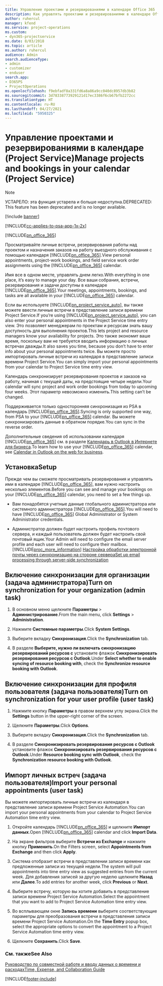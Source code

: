 ```yaml
---
title: Управление проектами и резервированиями в календаре Office 365
description: Как управлять проектами и резервированиями в календаре Office 365
author: ruhercul
manager: kfend
ms.service: project-operations
ms.custom:
- dyn365-projectservice
ms.date: 8/03/2018
ms.topic: article
ms.author: ruhercul
audience: Admin
search.audienceType:
- admin
- customizer
- enduser
search.app:
- D365PS
- ProjectOperations
ms.openlocfilehash: f9ebfadf8a331fd6a8a86a9cc040dc8957db3b82
ms.sourcegitcommit: 3d78338773929121d17ec3386f6cb67bfb2272cc
ms.translationtype: HT
ms.contentlocale: ru-RU
ms.lasthandoff: 04/27/2021
ms.locfileid: "5950325"
---
```

# <a name="manage-projects-and-bookings-in-your-calendar-project-service"></a><span data-ttu-id="df393-103">Управление проектами и резервированиями в календаре (Project Service)</span><span class="sxs-lookup"><span data-stu-id="df393-103">Manage projects and bookings in your calendar (Project Service)</span></span>

> [!Note]
> <span data-ttu-id="df393-104">УСТАРЕЛО: эта функция устарела и больше недоступна.</span><span class="sxs-lookup"><span data-stu-id="df393-104">DEPRECATED: This feature has been deprecated and is no longer available.</span></span>

[!include [banner](../includes/psa-now-project-operations.md)]

[!INCLUDE[cc-applies-to-psa-app-1x-2x](../includes/cc-applies-to-psa-app-1x-2x.md)]

[!INCLUDE[pn_office_365](../includes/pn-office-365.md)] 

<span data-ttu-id="df393-105">Просматривайте личные встречи, резервирования работы над проектом и назначения заказов на работу выездного обслуживания с помощью календаря [!INCLUDE[pn_office_365](../includes/pn-office-365.md)].</span><span class="sxs-lookup"><span data-stu-id="df393-105">View personal appointments, project-work bookings, and field service work order assignments using the [!INCLUDE[pn_office_365](../includes/pn-office-365.md)] calendar.</span></span>  
  
 <span data-ttu-id="df393-106">Имя все в одном месте, управлять днем легко.</span><span class="sxs-lookup"><span data-stu-id="df393-106">With everything in one place, it’s easy to manage your day.</span></span> <span data-ttu-id="df393-107">Все ваши собрания, встречи, резервирования и задачи доступны в календаре [!INCLUDE[pn_office_365](../includes/pn-office-365.md)].</span><span class="sxs-lookup"><span data-stu-id="df393-107">Your meetings, appointments, bookings, and tasks are all available in your [!INCLUDE[pn_office_365](../includes/pn-office-365.md)] calendar.</span></span>  
  
 <span data-ttu-id="df393-108">Если вы используете [!INCLUDE[pn_project_service_auto](../includes/pn-project-service-auto.md)], вы также можете ввести личные встречи в представление записи времени Project Service.</span><span class="sxs-lookup"><span data-stu-id="df393-108">If you’re using [!INCLUDE[pn_project_service_auto](../includes/pn-project-service-auto.md)], you can also enter your personal appointments in the Project Service time entry view.</span></span> <span data-ttu-id="df393-109">Это позволяет менеджерам по проектам и ресурсам знать вашу доступность для выполнения проектов.</span><span class="sxs-lookup"><span data-stu-id="df393-109">This lets project and resource managers know your availability for projects.</span></span> <span data-ttu-id="df393-110">Это также экономит ваше время, поскольку вам не требуется вводить информацию о личных встречах дважды.</span><span class="sxs-lookup"><span data-stu-id="df393-110">It also saves you time, because you don’t have to enter info about your personal appointments twice.</span></span> <span data-ttu-id="df393-111">Вы можете просто импортировать личные встречи из календаря в представление записи времени Project Service.</span><span class="sxs-lookup"><span data-stu-id="df393-111">You can simply import your personal appointments from your calendar to Project Service time entry view.</span></span>  
  
 <span data-ttu-id="df393-112">Календарь синхронизирует резервирования проектов и заказов на работу, начиная с текущей даты, на предстоящие четыре недели.</span><span class="sxs-lookup"><span data-stu-id="df393-112">Your calendar will sync project and work order bookings from today to upcoming four weeks.</span></span> <span data-ttu-id="df393-113">Этот параметр невозможно изменить.</span><span class="sxs-lookup"><span data-stu-id="df393-113">This setting can’t be changed.</span></span>  
  
 <span data-ttu-id="df393-114">Поддерживается только односторонняя синхронизация из PSA в календарь [!INCLUDE[pn_office_365](../includes/pn-office-365.md)].</span><span class="sxs-lookup"><span data-stu-id="df393-114">Syncing is only supported one way, from PSA to your [!INCLUDE[pn_office_365](../includes/pn-office-365.md)] calendar.</span></span> <span data-ttu-id="df393-115">Вы можете синхронизировать данные в обратном порядке.</span><span class="sxs-lookup"><span data-stu-id="df393-115">You can sync in the reverse order.</span></span> 
  
 <span data-ttu-id="df393-116">Дополнительные сведения об использовании календаря [!INCLUDE[pn_office_365](../includes/pn-office-365.md)] см. в разделе [Календарь в Outlook в Интернете для бизнеса](https://support.office.com/article/Calendar-in-Outlook-on-the-web-for-business-5219c457-d1fe-4c2f-9032-1a816b88e936).</span><span class="sxs-lookup"><span data-stu-id="df393-116">To learn how to use your [!INCLUDE[pn_office_365](../includes/pn-office-365.md)] calendar, see [Calendar in Outlook on the web for business](https://support.office.com/article/Calendar-in-Outlook-on-the-web-for-business-5219c457-d1fe-4c2f-9032-1a816b88e936).</span></span>  
  
## <a name="setup"></a><span data-ttu-id="df393-117">Установка</span><span class="sxs-lookup"><span data-stu-id="df393-117">Setup</span></span>  
 <span data-ttu-id="df393-118">Прежде чем вы сможете просматривать резервирования и управлять ими в календаре [!INCLUDE[pn_office_365](../includes/pn-office-365.md)], вам нужно настроить несколько элементов.</span><span class="sxs-lookup"><span data-stu-id="df393-118">Before you can see and manage your bookings on your [!INCLUDE[pn_office_365](../includes/pn-office-365.md)] calendar, you need to set a few things up.</span></span>  
  
- <span data-ttu-id="df393-119">Вам понадобятся учетные данные глобального администратора или системного администратора [!INCLUDE[pn_office_365](../includes/pn-office-365.md)].</span><span class="sxs-lookup"><span data-stu-id="df393-119">You will need to have [!INCLUDE[pn_office_365](../includes/pn-office-365.md)] Global Administrator or System Administrator credentials.</span></span>  
  
- <span data-ttu-id="df393-120">Администратор должен будет настроить профиль почтового сервера, и каждый пользователь должен будет настроить свой почтовый ящик.</span><span class="sxs-lookup"><span data-stu-id="df393-120">Your Admin will need to configure the email server profile and each user will need to configure their mailbox.</span></span> [!INCLUDE[proc_more_information](../includes/proc-more-information.md)] <span data-ttu-id="df393-121">[Настройка обработки электронной почты через синхронизацию на стороне сервера](/dynamics365/customerengagement/on-premises/admin/set-up-server-side-synchronization-of-email-appointments-contacts-and-tasks)</span><span class="sxs-lookup"><span data-stu-id="df393-121">[Set up email processing through server-side synchronization](/dynamics365/customerengagement/on-premises/admin/set-up-server-side-synchronization-of-email-appointments-contacts-and-tasks)</span></span>  
  
## <a name="turn-on-synchronization-for-your-organization-admin-task"></a><span data-ttu-id="df393-122">Включение синхронизации для организации (задача администратора)</span><span class="sxs-lookup"><span data-stu-id="df393-122">Turn on synchronization for your organization (admin task)</span></span>  
  
1.  <span data-ttu-id="df393-123">В основном меню щелкните **Параметры** > **Администрирование**.</span><span class="sxs-lookup"><span data-stu-id="df393-123">From the main menu, click **Settings** > **Administration**.</span></span>  
  
2.  <span data-ttu-id="df393-124">Нажмите **Системные параметры**.</span><span class="sxs-lookup"><span data-stu-id="df393-124">Click **System Settings**.</span></span>  
  
3.  <span data-ttu-id="df393-125">Выберите вкладку **Синхронизация**.</span><span class="sxs-lookup"><span data-stu-id="df393-125">Click the **Synchronization** tab.</span></span>  
  
4.  <span data-ttu-id="df393-126">В разделе **Выберите, нужно ли включать синхронизацию резервирований ресурсов с** установите флажок **Синхронизировать резервирования ресурсов с Outlook**.</span><span class="sxs-lookup"><span data-stu-id="df393-126">Under **Select whether to enable syncing of resource booking with**, check the **Synchronize resource booking with Outlook**.</span></span>  
  
## <a name="turn-on-synchronization-for-your-user-profile-user-task"></a><span data-ttu-id="df393-127">Включение синхронизации для профиля пользователя (задача пользователя)</span><span class="sxs-lookup"><span data-stu-id="df393-127">Turn on synchronization for your user profile (user task)</span></span>  
  
1.  <span data-ttu-id="df393-128">Нажмите кнопку **Параметры** в правом верхнем углу экрана.</span><span class="sxs-lookup"><span data-stu-id="df393-128">Click the **Settings** button in the upper-right corner of the screen.</span></span>  
  
2.  <span data-ttu-id="df393-129">Щелкните **Параметры**.</span><span class="sxs-lookup"><span data-stu-id="df393-129">Click **Options**.</span></span>  
  
3.  <span data-ttu-id="df393-130">Выберите вкладку **Синхронизация**.</span><span class="sxs-lookup"><span data-stu-id="df393-130">Click the **Synchronization** tab.</span></span>  
  
4.  <span data-ttu-id="df393-131">В разделе **Синхронизировать резервирования ресурсов с Outlook** установите флажок **Синхронизировать резервирования ресурсов с Outlook**.</span><span class="sxs-lookup"><span data-stu-id="df393-131">Under **Resource booking sync with Outlook**, check the **Synchronization resource booking with Outlook**.</span></span>  
  
## <a name="import-your-personal-appointments-user-task"></a><span data-ttu-id="df393-132">Импорт личных встреч (задача пользователя)</span><span class="sxs-lookup"><span data-stu-id="df393-132">Import your personal appointments (user task)</span></span>  
 <span data-ttu-id="df393-133">Вы можете импортировать личные встречи из календаря в представление записи времени Project Service Automation.</span><span class="sxs-lookup"><span data-stu-id="df393-133">You can import your personal appointments from your calendar to Project Service Automation time entry view.</span></span>  
  
1. <span data-ttu-id="df393-134">Откройте календарь [!INCLUDE[pn_office_365](../includes/pn-office-365.md)] и щелкните **Импорт данных**.</span><span class="sxs-lookup"><span data-stu-id="df393-134">Open [!INCLUDE[pn_office_365](../includes/pn-office-365.md)] calendar and click **Import Data**.</span></span>  
  
2. <span data-ttu-id="df393-135">На экране фильтров выберите **Встречи из Exchange** и нажмите кнопку **Применить**.</span><span class="sxs-lookup"><span data-stu-id="df393-135">On the Filters screen, select **Appointments from Exchange** and then click **Apply**.</span></span>  
  
3. <span data-ttu-id="df393-136">Система отобразит встречи в представлении записи времени как предложенные записи из текущей недели.</span><span class="sxs-lookup"><span data-stu-id="df393-136">The system will pull appointments into time entry view as suggested entries from the current week.</span></span> <span data-ttu-id="df393-137">Для добавления записей за другую неделю щелкните **Назад** или **Далее**.</span><span class="sxs-lookup"><span data-stu-id="df393-137">To add entries for another week, click **Previous** or **Next**.</span></span>  
  
4. <span data-ttu-id="df393-138">Выберите встречу, которую вы хотите добавить в представление записи времени Project Service Automation.</span><span class="sxs-lookup"><span data-stu-id="df393-138">Select the appointment that you want to add to Project Service Automation time entry view.</span></span>  
  
5. <span data-ttu-id="df393-139">Во всплывающем окне **Запись времени** выберите соответствующие параметры для преобразования встречи в представления записи времени Project Service Automation.</span><span class="sxs-lookup"><span data-stu-id="df393-139">On the **Time Entry** popup box, select the appropriate options to convert the appointment to a Project Service Automation time entry view.</span></span>  
  
6. <span data-ttu-id="df393-140">Щелкните **Сохранить**.</span><span class="sxs-lookup"><span data-stu-id="df393-140">Click **Save**.</span></span>  
  
### <a name="see-also"></a><span data-ttu-id="df393-141">См. также</span><span class="sxs-lookup"><span data-stu-id="df393-141">See Also</span></span>  
 [<span data-ttu-id="df393-142">Руководство по совместной работе и вводу данных о времени и расходах</span><span class="sxs-lookup"><span data-stu-id="df393-142">Time, Expense, and Collaboration Guide</span></span>](../psa/time-expense-collaboration-guide.md)


[!INCLUDE[footer-include](../includes/footer-banner.md)]